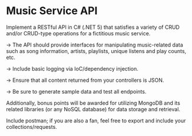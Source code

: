 # Music Service API
Implement a RESTful API in C# (.NET 5) that satisfies a variety of CRUD and/or CRUD-type operations for a fictitious music service.

-> The API should provide interfaces for manipulating music-related data such as song information, artists, playlists, unique listens and play counts, etc.

-> Include basic logging via IoC/dependency injection.

-> Ensure that all content returned from your controllers is JSON.

-> Be sure to generate sample data and test all endpoints.

Additionally, bonus points will be awarded for utilizing MongoDB and its related libraries (or any NoSQL database) for data storage and retrieval.

Include postman; if you are also a fan, feel free to export and include your collections/requests.
